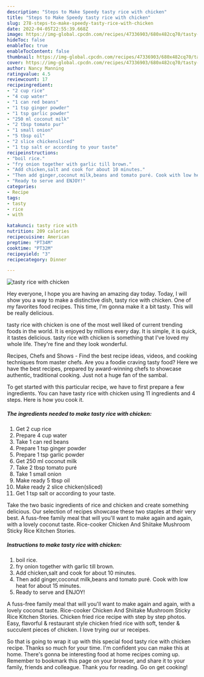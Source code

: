 ```yaml
---
description: "Steps to Make Speedy tasty rice with chicken"
title: "Steps to Make Speedy tasty rice with chicken"
slug: 278-steps-to-make-speedy-tasty-rice-with-chicken
date: 2022-04-05T22:55:39.668Z
image: https://img-global.cpcdn.com/recipes/47336903/680x482cq70/tasty-rice-with-chicken-recipe-main-photo.jpg
hideToc: false
enableToc: true
enableTocContent: false
thumbnail: https://img-global.cpcdn.com/recipes/47336903/680x482cq70/tasty-rice-with-chicken-recipe-main-photo.jpg
cover: https://img-global.cpcdn.com/recipes/47336903/680x482cq70/tasty-rice-with-chicken-recipe-main-photo.jpg
author: Nancy Manning
ratingvalue: 4.5
reviewcount: 17
recipeingredient:
- "2 cup rice"
- "4 cup water"
- "1 can red beans"
- "1 tsp ginger powder"
- "1 tsp garlic powder"
- "250 ml coconut milk"
- "2 tbsp tomato pur"
- "1 small onion"
- "5 tbsp oil"
- "2 slice chickensliced"
- "1 tsp salt or according to your taste"
recipeinstructions:
- "boil rice."
- "fry onion together with garlic till brown."
- "Add chicken,salt and cook for about 10 minutes."
- "Then add ginger,coconut milk,beans and tomato puré. Cook with low heat for about 15 minutes."
- "Ready to serve and ENJOY!"
categories:
- Recipe
tags:
- tasty
- rice
- with

katakunci: tasty rice with 
nutrition: 209 calories
recipecuisine: American
preptime: "PT34M"
cooktime: "PT32M"
recipeyield: "3"
recipecategory: Dinner

---
```



![tasty rice with chicken](https://img-global.cpcdn.com/recipes/47336903/680x482cq70/tasty-rice-with-chicken-recipe-main-photo.jpg)

Hey everyone, I hope you are having an amazing day today. Today, I will show you a way to make a distinctive dish, tasty rice with chicken. One of my favorites food recipes. This time, I'm gonna make it a bit tasty. This will be really delicious.

tasty rice with chicken is one of the most well liked of current trending foods in the world. It is enjoyed by millions every day. It is simple, it is quick, it tastes delicious. tasty rice with chicken is something that I've loved my whole life. They're fine and they look wonderful.

Recipes, Chefs and Shows - Find the best recipe ideas, videos, and cooking techniques from master chefs. Are you a foodie craving tasty food? Here we have the best recipes, prepared by award-winning chefs to showcase authentic, traditional cooking. Just not a huge fan of the sambal.


To get started with this particular recipe, we have to first prepare a few ingredients. You can have tasty rice with chicken using 11 ingredients and 4 steps. Here is how you cook it.

<!--inarticleads1-->

##### The ingredients needed to make tasty rice with chicken:

1. Get 2 cup rice
1. Prepare 4 cup water
1. Take 1 can red beans
1. Prepare 1 tsp ginger powder
1. Prepare 1 tsp garlic powder
1. Get 250 ml coconut milk
1. Take 2 tbsp tomato puré
1. Take 1 small onion
1. Make ready 5 tbsp oil
1. Make ready 2 slice chicken(sliced)
1. Get 1 tsp salt or according to your taste.


Take the two basic ingredients of rice and chicken and create something delicious. Our selection of recipes showcase these two staples at their very best. A fuss-free family meal that will you&#39;ll want to make again and again, with a lovely coconut taste. Rice-cooker Chicken And Shiitake Mushroom Sticky Rice Kitchen Stories. 

<!--inarticleads2-->

##### Instructions to make tasty rice with chicken:

1. boil rice.
1. fry onion together with garlic till brown.
1. Add chicken,salt and cook for about 10 minutes.
1. Then add ginger,coconut milk,beans and tomato puré. Cook with low heat for about 15 minutes.
1. Ready to serve and ENJOY!

A fuss-free family meal that will you&#39;ll want to make again and again, with a lovely coconut taste. Rice-cooker Chicken And Shiitake Mushroom Sticky Rice Kitchen Stories. Chicken fried rice recipe with step by step photos. Easy, flavorful & restaurant style chicken fried rice with soft, tender & succulent pieces of chicken. I love trying our ur receipes. 

So that is going to wrap it up with this special food tasty rice with chicken recipe. Thanks so much for your time. I'm confident you can make this at home. There's gonna be interesting food at home recipes coming up. Remember to bookmark this page on your browser, and share it to your family, friends and colleague. Thank you for reading. Go on get cooking!
